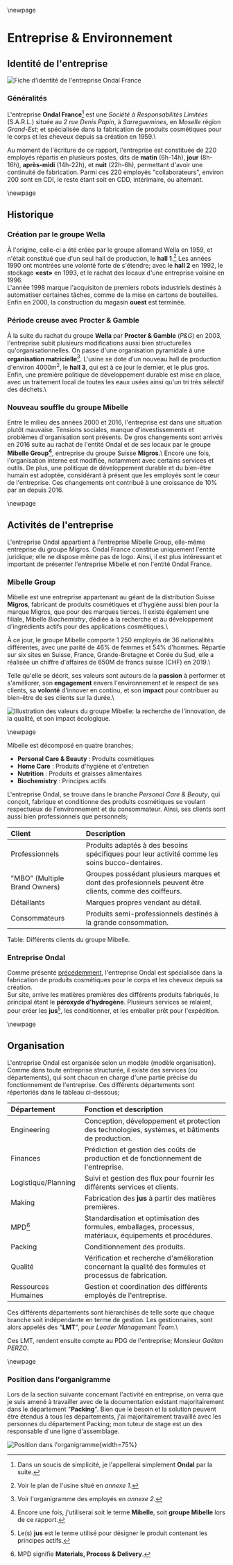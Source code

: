 \newpage

#   Entreprise & Environnement

##  Identité de l'entreprise

![Fiche d'identité de l'entreprise Ondal France](assets/images/2+/id.png)

### Généralités

L'entreprise **Ondal France**[^1] est une *Société à Responsabilités Limitées* (S.A.R.L.) située au *2 rue Denis Papin*, à *Sarreguemines*, en *Moselle* région *Grand-Est*; et spécialisée dans la fabrication de produits cosmétiques pour le corps et les cheveux depuis sa création en 1959.\

Au moment de l'écriture de ce rapport, l'entreprise est constituée de 220 employés répartis en plusieurs postes, dits de **matin** (6h-14h), **jour** (8h-16h), **après-midi** (14h-22h), et **nuit** (22h-6h), permettant d'avoir une continuité de fabrication. Parmi ces 220 employés "collaborateurs", environ 200 sont en CDI, le reste étant soit en CDD, intérimaire, ou alternant.

\newpage

##  Historique

### Création par le groupe Wella

À l'origine, celle-ci a été créée par le groupe allemand Wella en 1959, et n'était constitué que d'un seul hall de production, le **hall 1**.[^2] Les années 1990 ont montrées une volonté forte de s'étendre; avec le **hall 2** en 1992, le stockage **«est»** en 1993, et le rachat des locaux d'une entreprise voisine en 1996.\
L'année 1998 marque l'acquisiton de premiers robots industriels destinés à automatiser certaines tâches, comme de la mise en cartons de bouteilles. Enfin en 2000, la construction du magasin **ouest** est terminée. 

### Période creuse avec Procter & Gamble

À la suite du rachat du groupe **Wella** par **Procter & Gamble** (*P&G*) en 2003, l'entreprise subit plusieurs modifications aussi bien structurelles qu'organisationnelles. On passe d'une organisation pyramidale à une **organisation matricielle**[^3]. L'usine se dote d'un nouveau hall de production d'environ 4000m$^2$, le **hall 3**, qui est à ce jour le dernier, et le plus gros. Enfin, une première politique de développement durable est mise en place, avec un traitement local de toutes les eaux usées ainsi qu'un tri très sélectif des déchets.\

### Nouveau souffle du groupe Mibelle

Entre le milieu des années 2000 et 2016, l'entreprise est dans une situation plutôt mauvaise. Tensions sociales, manque d'investissements et problèmes d'organisation sont présents. De gros changements sont arrivés en 2016 suite au rachat de l'entité Ondal et de ses locaux par le groupe **Mibelle Group[^4]**, entreprise du groupe Suisse **Migros**.\ Encore une fois, l'organisation interne est modifiée, notamment avec certains services et outils. De plus, une politique de développement durable et du bien-être humain est adoptée, considérant à présent que les employés sont le cœur de l'entreprise. Ces changements ont contribué à une croissance de 10% par an depuis 2016.

\newpage

##  Activités de l'entreprise

L'entreprise Ondal appartient à l'entreprise Mibelle Group, elle-même entreprise du groupe Migros. Ondal France constitue uniquement l'entité juridique; elle ne dispose même pas de logo. Ainsi, il est plus intéressant et important de présenter l'entreprise Mibelle et non l'entité Ondal France.

### Mibelle Group

Mibelle est une entreprise appartenant au géant de la distribution Suisse **Migros**, fabricant de produits cosmétiques et d'hygiène aussi bien pour la marque Migros, que pour des marques tierces. Il existe également une filiale, Mibelle *Biochemistry*, dédiée à la recherche et au développement d'ingrédients actifs pour des applications cosmétiques.\ 

À ce jour, le groupe Mibelle comporte 1 250 employés de 36 nationalités différentes, avec une parité de 46% de femmes et 54% d'hommes. Répartie sur six sites en Suisse, France, Grande-Bretagne et Corée du Sud, elle a réalisée un chiffre d'affaires de 650M de francs suisse (CHF) en 2019.\

Telle qu'elle se décrit, ses valeurs sont autours de la **passion** à performer et s'améliorer, son **engagement** envers l'environnement et le respect de ses clients, sa **volonté** d'innover en continu, et son **impact** pour contribuer au bien-être de ses clients sur la durée.\

![Illustration des valeurs du groupe Mibelle: la recherche de l'innovation, de la qualité, et son impact écologique.](assets/images/2+/mibelleGroup.png)

\newpage

Mibelle est décomposé en quatre branches;

*   **Personal Care & Beauty** : Produits cosmétiques
*   **Home Care** : Produits d'hygiène et d'entretien
*   **Nutrition** : Produits et graisses alimentaires
*   **Biochemistry** : Principes actifs

L'entreprise Ondal, se trouve dans le branche *Personal Care & Beauty*, qui conçoit, fabrique et conditionne des produits cosmétiques se voulant respectueux de l'environnement et du consommateur. Ainsi, ses clients sont aussi bien professionnels que personnels;

|   Client   |  Description  |
|:-----------|:--------------|
|   Professionnels  |   Produits adaptés à des besoins spécifiques pour leur activité comme les soins bucco-dentaires. |
|   "MBO" (Multiple Brand Owners)   |   Groupes possédant plusieurs marques et dont des profesionnels peuvent être clients, comme des coiffeurs.    |
|   Détaillants |   Marques propres vendant au détail.  |
|   Consommateurs   |   Produits semi-professionnels destinés à la grande consommation. |
Table: Différents clients du groupe Mibelle.

### Entreprise Ondal

Comme présenté [précédemment](###Généralités), l'entreprise Ondal est spécialisée dans la fabrication de produits cosmétiques pour le corps et les cheveux depuis sa création.\
Sur site, arrive les matières premières des différents produits fabriqués, le principal étant le **péroxyde d'hydrogène**. Plusieurs services se relaient, pour créer les **jus**[^5], les conditionner, et les emballer prêt pour l'expédition.

\newpage

##  Organisation

L'entreprise Ondal est organisée selon un modèle {modèle organisation}. Comme dans toute entreprise structurée, il existe des services (ou départements), qui sont chacun en charge d'une partie précise du fonctionnement de l'entreprise. Ces différents départements sont répertoriés dans le tableau ci-dessous;

|   Département    |   Fonction et description  |
|:-----------------|:---------------------------|
|   Engineering |   Conception, développement et protection des technologies, systèmes, et bâtiments de production. |
|   Finances    |   Prédiction et gestion des coûts de production et de fonctionnement de l'entreprise.    |
|   Logistique/Planning |   Suivi et gestion des flux pour fournir les différents services et clients.  |
|   Making  |   Fabrication des **jus** à partir des matières premières.    |
|   MPD[^6] |   Standardisation et optimisation des formules, emballages, processus, matériaux, équipements et procédures.  |
|   Packing |   Conditionnement des produits.   |
|   Qualité |   Vérification et recherche d'amélioration concernant la qualité des formules et processus de fabrication.    |
|   Ressources Humaines |   Gestion et coordination des différents employés de l'entreprise.    |

Ces différents départements sont hiérarchisés de telle sorte que chaque branche soit indépendante en terme de gestion. Les gestionnaires, sont alors appelés des "**LMT**", pour *Leader Management Team*.\

Ces LMT, rendent ensuite compte au PDG de l'entreprise; Monsieur *Gaëtan PERZO*.

\newpage

### Position dans l'organigramme

Lors de la section suivante concernant l'activité en entreprise, on verra que je suis amené à travailler avec de la documentation existant majoritairement dans le département "**Packing**". Bien que le besoin et la solution peuvent être étendus à tous les départements, j'ai majoritairement travaillé avec les personnes du département Packing; mon tuteur de stage est un des responsable d'une ligne d'assemblage. 

![Position dans l'organigramme](assets/images/2+/position_orga.png){width=75%}


[^1]:   Dans un soucis de simplicité, je l'appellerai simplement **Ondal** par la suite.
[^2]:   Voir le plan de l'usine situé en *annexe 1*.
[^3]:   Voir l'organigramme des employés en *annexe 2*.
[^4]:   Encore une fois, j'utiliserai soit le terme **Mibelle**, soit **groupe Mibelle** lors de ce rapport.
[^5]:   Le(s) **jus** est le terme utilisé pour désigner le produit contenant les principes actifs.
[^6]:   MPD signifie **Materials, Process & Delivery**.
